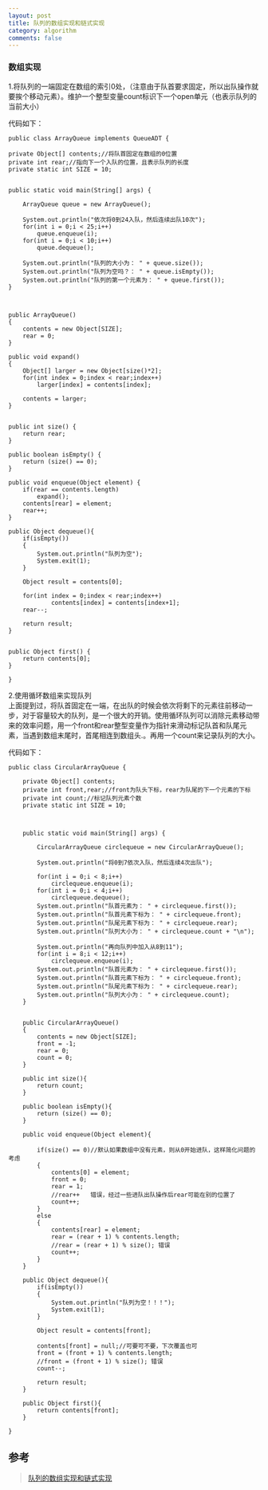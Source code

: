```yaml
---
layout: post
title: 队列的数组实现和链式实现
category: algorithm
comments: false
---
```


### 数组实现
1.将队列的一端固定在数组的索引0处，（注意由于队首要求固定，所以出队操作就要挨个移动元素）。维护一个整型变量count标识下一个open单元（也表示队列的当前大小）

代码如下：


	public class ArrayQueue implements QueueADT {

    private Object[] contents;//将队首固定在数组的0位置
    private int rear;//指向下一个入队的位置，且表示队列的长度
    private static int SIZE = 10;


    public static void main(String[] args) {

        ArrayQueue queue = new ArrayQueue();

        System.out.println("依次将0到24入队，然后连续出队10次");
        for(int i = 0;i < 25;i++)
            queue.enqueue(i);
        for(int i = 0;i < 10;i++)
            queue.dequeue();

        System.out.println("队列的大小为： " + queue.size());
        System.out.println("队列为空吗？： " + queue.isEmpty());
        System.out.println("队列的第一个元素为： " + queue.first());
    }



    public ArrayQueue()
    {
        contents = new Object[SIZE];
        rear = 0;
    }

    public void expand()
    {
        Object[] larger = new Object[size()*2];
        for(int index = 0;index < rear;index++)
            larger[index] = contents[index];

        contents = larger;
    }


    public int size() {
        return rear;
    }

    public boolean isEmpty() {    
        return (size() == 0);
    }

    public void enqueue(Object element) {
        if(rear == contents.length)
            expand();
        contents[rear] = element;
        rear++;
    }

    public Object dequeue(){
        if(isEmpty())
        {
            System.out.println("队列为空");
            System.exit(1);
        }

        Object result = contents[0];

        for(int index = 0;index < rear;index++)
                contents[index] = contents[index+1];
        rear--;

        return result;        
    }


    public Object first() {
        return contents[0];
    }

	}

2.使用循环数组来实现队列  
上面提到过，将队首固定在一端，在出队的时候会依次将剩下的元素往前移动一步，对于容量较大的队列，是一个很大的开销。使用循环队列可以消除元素移动带来的效率问题，用一个front和rear整型变量作为指针来滑动标记队首和队尾元素，当遇到数组末尾时，首尾相连到数组头.。再用一个count来记录队列的大小。

代码如下：

	public class CircularArrayQueue {

	    private Object[] contents;
	    private int front,rear;//front为队头下标，rear为队尾的下一个元素的下标
	    private int count;//标记队列元素个数
	    private static int SIZE = 10;



	    public static void main(String[] args) {

	        CircularArrayQueue circlequeue = new CircularArrayQueue();

	        System.out.println("将0到7依次入队，然后连续4次出队");

	        for(int i = 0;i < 8;i++)
	            circlequeue.enqueue(i);
	        for(int i = 0;i < 4;i++)
	            circlequeue.dequeue();
	        System.out.println("队首元素为： " + circlequeue.first());
	        System.out.println("队首元素下标为： " + circlequeue.front);
	        System.out.println("队尾元素下标为： " + circlequeue.rear);
	        System.out.println("队列大小为： " + circlequeue.count + "\n");

	        System.out.println("再向队列中加入从8到11");
	        for(int i = 8;i < 12;i++)
	            circlequeue.enqueue(i);
	        System.out.println("队首元素为： " + circlequeue.first());
	        System.out.println("队首元素下标为： " + circlequeue.front);
	        System.out.println("队尾元素下标为： " + circlequeue.rear);
	        System.out.println("队列大小为： " + circlequeue.count);
	    }


	    public CircularArrayQueue()
	    {
	        contents = new Object[SIZE];
	        front = -1;
	        rear = 0;
	        count = 0;
	    }

	    public int size(){
	        return count;
	    }

	    public boolean isEmpty(){
	        return (size() == 0);
	    }

	    public void enqueue(Object element){

	        if(size() == 0)//默认如果数组中没有元素，则从0开始进队，这样简化问题的考虑
	        {
	            contents[0] = element;
	            front = 0;
	            rear = 1;
	            //rear++   错误，经过一些进队出队操作后rear可能在别的位置了
	            count++;
	        }
	        else
	        {
	            contents[rear] = element;
	            rear = (rear + 1) % contents.length;
	            //rear = (rear + 1) % size(); 错误
	            count++;
	        }
	    }

	    public Object dequeue(){
	        if(isEmpty())
	        {
	            System.out.println("队列为空！！！");
	            System.exit(1);
	        }

	        Object result = contents[front];

	        contents[front] = null;//可要可不要，下次覆盖也可
	        front = (front + 1) % contents.length;
	        //front = (front + 1) % size(); 错误
	        count--;

	        return result;    
	    }

	    public Object first(){
	        return contents[front];
	    }

	}
	
## 参考
> [队列的数组实现和链式实现](http://www.cnblogs.com/kkgreen/archive/2011/04/30/2033427.html)
